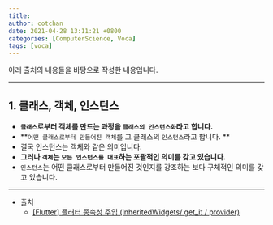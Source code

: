 ```yaml
---
title: 
author: cotchan 
date: 2021-04-28 13:11:21 +0800 
categories: [ComputerScience, Voca]
tags: [voca]
---
```


아래 출처의 내용들을 바탕으로 작성한 내용입니다.    

---

## 1. 클래스, 객체, 인스턴스 

- **`클래스`로부터 객체를 만드는 과정을 `클래스의 인스턴스화`라고 합니다.**
- **`어떤 클래스로부터 만들어진 객체`를 그 클래스의 `인스턴스`라고 합니다. **
- 결국 인스턴스는 객체와 같은 의미입니다.
- **그러나 `객체`는 `모든 인스턴스를 대표`하는 포괄적인 의미를 갖고 있습니다.**
- `인스턴스`는 어떤 클래스로부터 만들어진 것인지를 강조하는 보다 구체적인 의미를 갖고 있습니다.

---
+ 출처
    + [[Flutter] 플러터 종속성 주입 (InheritedWidgets/ get_it / provider)](https://seizemymoment.tistory.com/48)
